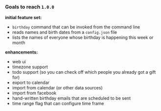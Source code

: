 ### Goals to reach `1.0.0`


**initial feature set:**
* `birthday` command that can be invoked from the command line
* reads names and birth dates from a `config.json` file
* lists the names of everyone whose birthday is happening this week or month

**enhancements:**
* web ui
* timezone support
* todo support (so you can check off which people you already got a gift for)
* export to calendar
* import from calendar (or other data sources)
* import from facebook
* hand-written birthday emails that are scheduled to be sent
*  time range flag that can configure time frame 
